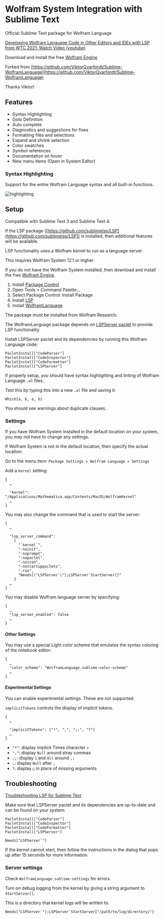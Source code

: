 # Wolfram System Integration with Sublime Text

Official Sublime Text package for Wolfram Language

[Developing Wolfram Language Code in Other Editors and IDEs with LSP from WTC 2021: Watch Video (youtube)](https://www.youtube.com/watch?v=nXVEOUMZbzQ)

Download and install the free [Wolfram Engine](https://www.wolfram.com/engine/)

Forked from [https://github.com/ViktorQvarfordt/Sublime-WolframLanguage](https://github.com/ViktorQvarfordt/Sublime-WolframLanguage)

Thanks Viktor!


## Features

* Syntax Highlighting
* Goto Definition
* Auto complete
* Diagnostics and suggestions for fixes
* Formatting files and selections
* Expand and shrink selection
* Color swatches
* Symbol references
* Documentation on hover
* New menu items (Open in System Editor)


### Syntax Highlighting

Support for the entire Wolfram Language syntax and all built-in functions.

![highlighting](docs/highlighting.png)


## Setup

Compatible with Sublime Text 3 and Sublime Text 4.

If the LSP package ([https://github.com/sublimelsp/LSP](https://github.com/sublimelsp/LSP)) is installed, then additional features will be available.

LSP functionality uses a Wolfram kernel to run as a language server.

This requires Wolfram System 12.1 or higher.

If you do not have the Wolfram System installed, then download and install the free [Wolfram Engine](https://www.wolfram.com/engine/).

1. Install [Package Control](https://packagecontrol.io/installation)
2. Open Tools > Command Palette...
3. Select Package Control: Install Package
4. Install [LSP](https://github.com/sublimelsp/LSP)
5. Install [WolframLanguage](https://github.com/WolframResearch/Sublime-WolframLanguage)

The package must be installed from Wolfram Research.

The WolframLanguage package depends on [LSPServer paclet](https://github.com/WolframResearch/lspserver) to provide LSP functionality.

Install LSPServer paclet and its dependencies by running this Wolfram Language code:
```
PacletInstall["CodeParser"]
PacletInstall["CodeInspector"]
PacletInstall["CodeFormatter"]
PacletInstall["LSPServer"]
```

If properly setup, you should have syntax highlighting and linting of Wolfram Language `.wl` files.

Test this by typing this into a new `.wl` file and saving it:
```
Which[a, b, a, b]
```

You should see warnings about duplicate clauses.


### Settings

If you have Wolfram System installed in the default location on your system, you may not have to change any settings.

If Wolfram System is not in the default location, then specify the actual location:

Go to the menu item:
`Package Settings > Wolfram Language > Settings`

Add a `kernel` setting:
```
{
  …

  "kernel": "/Applications/Mathematica.app/Contents/MacOS/WolframKernel"
  …
}

```

You may also change the command that is used to start the server:
```
{
  …

  "lsp_server_command":
    [
      "`kernel`",
      "-noinit",
      "-noprompt",
      "-nopaclet",
      "-noicon",
      "-nostartuppaclets",
      "-run",
      "Needs[\"LSPServer`\"];LSPServer`StartServer[]"
    ]
  …
}
```

You may disable Wolfram language server by specifying:
```
{
  …
  "lsp_server_enabled": false
  …
}
```


#### Other Settings

You may use a special Light color scheme that emulates the syntax coloring of the notebook editor:
```
{
  …
  "color_scheme": "WolframLanguage.sublime-color-scheme"
  …
}
```


#### Experimental Settings

You can enable experimental settings. These are not supported.

`implicitTokens` controls the display of implicit tokens.
```
{
  …

  "implicitTokens": ["*", ",", ";;", "?"]
  …
}
```

* `"*"`: display implicit Times character `×`
* `","`: display `Null` around stray commas
* `;;`: display `1` and `All` around `;;`
* `;`: display `Null` after `;`
* `?`: display `□` in place of missing arguments


## Troubleshooting

[Troubleshooting LSP for Sublime Text](https://lsp.sublimetext.io/troubleshooting/)

Make sure that LSPServer paclet and its dependencies are up-to-date and can be found on your system:
```
PacletInstall["CodeParser"]
PacletInstall["CodeInspector"]
PacletInstall["CodeFormatter"]
PacletInstall["LSPServer"]

Needs["LSPServer`"]
```

If the kernel cannot start, then follow the instructions in the dialog that pops up after 15 seconds for more information.


### Server settings

Check `WolframLanguage.sublime-settings` for errors.

Turn on debug logging from the kernel by giving a string argument to `StartServer[]`.

This is a directory that kernel logs will be written to.
```
Needs["LSPServer`"];LSPServer`StartServer["/path/to/log/directory/"]
```


